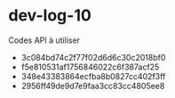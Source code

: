 # dev-log-10

Codes API à utiliser

* 3c084bd74c2f77f02d6d6c30c2018bf0 
* f5e810531af1756846022c6f387acf25 
* 348e43383864ecfba8b0827cc402f3ff 
* 2956ff49de9d7e9faa3cc83cc4805ee8 